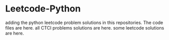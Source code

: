 # Leetcode-Python
adding the python leetcode problem solutions in this repositories. 
The code files are here.
all CTCI problems solutions are here.
some leetcode solutions are here.



































































































































































































































































































































































































































































































































































































































































































































































































































































































































































































































































































































